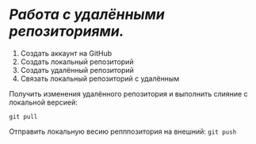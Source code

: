 # ***Работа с удалёнными репозиториями.***
1. Создать аккаунт на GitHub
2. Создать локальный репозиторий
3. Создать удалённый репозиторий
4. Связать локальный репозиторий с удалённым

Получить изменения удалённого репозитория и выполнить слияние с локальной версией:
```
git pull
```
Отправить локальную весию репппозитория на внешний: `git push`